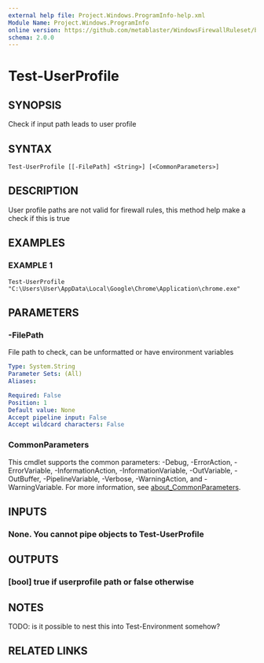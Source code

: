 ```yaml
---
external help file: Project.Windows.ProgramInfo-help.xml
Module Name: Project.Windows.ProgramInfo
online version: https://github.com/metablaster/WindowsFirewallRuleset/blob/develop/Modules/Project.Windows.ProgramInfo/Help/en-US/Test-UserProfile.md
schema: 2.0.0
---
```


# Test-UserProfile

## SYNOPSIS
Check if input path leads to user profile

## SYNTAX

```
Test-UserProfile [[-FilePath] <String>] [<CommonParameters>]
```

## DESCRIPTION
User profile paths are not valid for firewall rules, this method help make a check
if this is true

## EXAMPLES

### EXAMPLE 1
```
Test-UserProfile "C:\Users\User\AppData\Local\Google\Chrome\Application\chrome.exe"
```

## PARAMETERS

### -FilePath
File path to check, can be unformatted or have environment variables

```yaml
Type: System.String
Parameter Sets: (All)
Aliases:

Required: False
Position: 1
Default value: None
Accept pipeline input: False
Accept wildcard characters: False
```

### CommonParameters
This cmdlet supports the common parameters: -Debug, -ErrorAction, -ErrorVariable, -InformationAction, -InformationVariable, -OutVariable, -OutBuffer, -PipelineVariable, -Verbose, -WarningAction, and -WarningVariable. For more information, see [about_CommonParameters](http://go.microsoft.com/fwlink/?LinkID=113216).

## INPUTS

### None. You cannot pipe objects to Test-UserProfile
## OUTPUTS

### [bool] true if userprofile path or false otherwise
## NOTES
TODO: is it possible to nest this into Test-Environment somehow?

## RELATED LINKS
